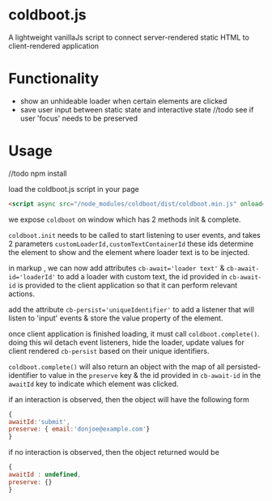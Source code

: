 # coldboot.js
A lightweight vanillaJs script to connect server-rendered static HTML to client-rendered application

# Functionality

* show an unhideable loader when certain elements are clicked 
* save user input between static state and interactive state
//todo see if user 'focus' needs to be preserved

# Usage 

//todo npm install

load the coldboot.js script in your page 

```html
<script async src="/node_modules/coldboot/dist/coldboot.min.js" onload="coldboot.init()" type="text/javascript"></script>
```

we expose `coldboot` on window which has 2 methods init & complete.

`coldboot.init` needs to be called to start listening to user events, and takes 2 parameters `customLoaderId,customTextContainerId` these ids determine the element to show and the element where loader text is to be injected.

in markup , we can now add attributes `cb-await='loader text'` & `cb-await-id='loaderId'` to add a loader with custom text, the id provided in `cb-await-id` is provided to the client application so that it can perform relevant actions.

add the attribute `cb-persist='uniqueIdentifier'` to add a listener that will listen to 'input' events & store the value property of the element. 

once client application is finished loading, it must call `coldboot.complete()`.
doing this wil detach event listeners, hide the loader, update values for client rendered `cb-persist` based on their unique identifiers.

`coldboot.complete()` will also return an object with the map of all persisted-identifier to value in the `preserve` key & the id provided in `cb-await-id` in the `awaitId` key to indicate which element was clicked.

if an interaction is observed, then the object will have the following form 
```javascript
{
awaitId:'submit',
preserve: { email:'donjoe@example.com'}
}
```

if no interaction is observed, then the object returned would be 
```javascript
{
awaitId : undefined,
preserve: {}
}
``` 


